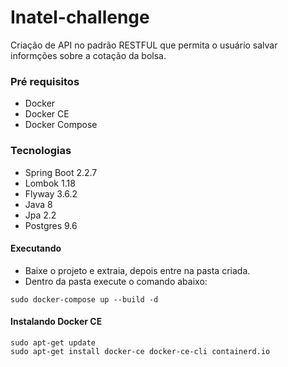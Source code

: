 # Inatel-challenge
Criação de  API no padrão RESTFUL que permita o usuário salvar informções sobre a cotação da bolsa.


### Pré requisitos

* Docker
* Docker CE
* Docker Compose

### Tecnologias

- Spring Boot 2.2.7
- Lombok 1.18
- Flyway 3.6.2
- Java 8
- Jpa 2.2
- Postgres 9.6
#### Executando
- Baixe o projeto e extraia, depois entre na pasta criada.
- Dentro da pasta execute o comando abaixo:  
```
sudo docker-compose up --build -d
```
#### Instalando Docker CE
```
sudo apt-get update
sudo apt-get install docker-ce docker-ce-cli containerd.io
```
